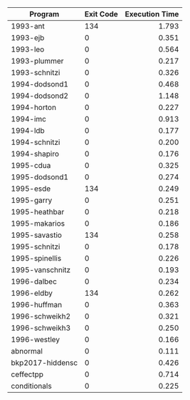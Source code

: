 | Program | Exit Code | Execution Time |
| ------- |:--------- | --------------:|
| 1993-ant | 134 | 1.793 |
| 1993-ejb | 0 | 0.351 |
| 1993-leo | 0 | 0.564 |
| 1993-plummer | 0 | 0.217 |
| 1993-schnitzi | 0 | 0.326 |
| 1994-dodsond1 | 0 | 0.468 |
| 1994-dodsond2 | 0 | 1.148 |
| 1994-horton | 0 | 0.227 |
| 1994-imc | 0 | 0.913 |
| 1994-ldb | 0 | 0.177 |
| 1994-schnitzi | 0 | 0.200 |
| 1994-shapiro | 0 | 0.176 |
| 1995-cdua | 0 | 0.325 |
| 1995-dodsond1 | 0 | 0.274 |
| 1995-esde | 134 | 0.249 |
| 1995-garry | 0 | 0.251 |
| 1995-heathbar | 0 | 0.218 |
| 1995-makarios | 0 | 0.186 |
| 1995-savastio | 134 | 0.258 |
| 1995-schnitzi | 0 | 0.178 |
| 1995-spinellis | 0 | 0.226 |
| 1995-vanschnitz | 0 | 0.193 |
| 1996-dalbec | 0 | 0.234 |
| 1996-eldby | 134 | 0.262 |
| 1996-huffman | 0 | 0.363 |
| 1996-schweikh2 | 0 | 0.321 |
| 1996-schweikh3 | 0 | 0.250 |
| 1996-westley | 0 | 0.166 |
| abnormal | 0 | 0.111 |
| bkp2017-hiddensc | 0 | 0.426 |
| ceffectpp | 0 | 0.714 |
| conditionals | 0 | 0.225 |
